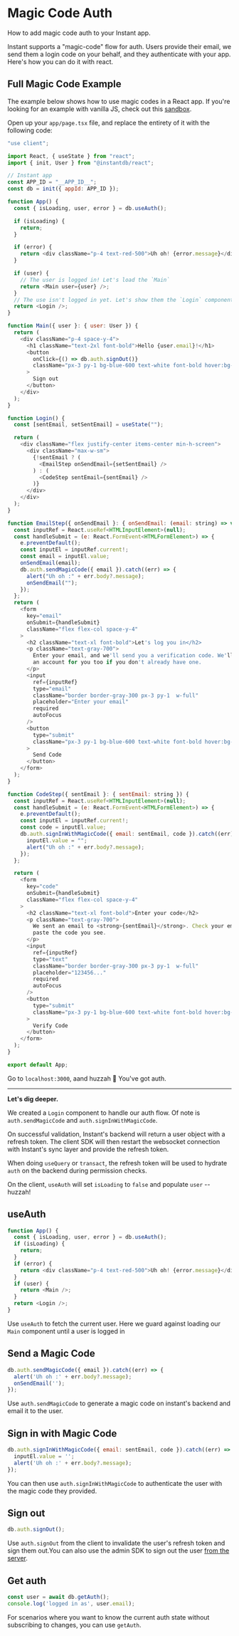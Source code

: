 # Magic Code Auth

How to add magic code auth to your Instant app.

Instant supports a "magic-code" flow for auth. Users provide their email, we send
them a login code on your behalf, and they authenticate with your app. Here's
how you can do it with react.

## Full Magic Code Example


The example below shows how to use magic codes in a React app. If you're looking
for an example with vanilla JS, check out this [sandbox](https://github.com/instantdb/instant/blob/main/client/sandbox/vanilla-js-vite/src/main.ts).


Open up your `app/page.tsx` file, and replace the entirety of it with the following code:

```javascript 
"use client";

import React, { useState } from "react";
import { init, User } from "@instantdb/react";

// Instant app
const APP_ID = "__APP_ID__";
const db = init({ appId: APP_ID });

function App() {
  const { isLoading, user, error } = db.useAuth();

  if (isLoading) {
    return;
  }

  if (error) {
    return <div className="p-4 text-red-500">Uh oh! {error.message}</div>;
  }

  if (user) {
    // The user is logged in! Let's load the `Main`
    return <Main user={user} />;
  }
  // The use isn't logged in yet. Let's show them the `Login` component
  return <Login />;
}

function Main({ user }: { user: User }) {
  return (
    <div className="p-4 space-y-4">
      <h1 className="text-2xl font-bold">Hello {user.email}!</h1>
      <button
        onClick={() => db.auth.signOut()}
        className="px-3 py-1 bg-blue-600 text-white font-bold hover:bg-blue-700"
      >
        Sign out
      </button>
    </div>
  );
}

function Login() {
  const [sentEmail, setSentEmail] = useState("");

  return (
    <div className="flex justify-center items-center min-h-screen">
      <div className="max-w-sm">
        {!sentEmail ? (
          <EmailStep onSendEmail={setSentEmail} />
        ) : (
          <CodeStep sentEmail={sentEmail} />
        )}
      </div>
    </div>
  );
}

function EmailStep({ onSendEmail }: { onSendEmail: (email: string) => void }) {
  const inputRef = React.useRef<HTMLInputElement>(null);
  const handleSubmit = (e: React.FormEvent<HTMLFormElement>) => {
    e.preventDefault();
    const inputEl = inputRef.current!;
    const email = inputEl.value;
    onSendEmail(email);
    db.auth.sendMagicCode({ email }).catch((err) => {
      alert("Uh oh :" + err.body?.message);
      onSendEmail("");
    });
  };
  return (
    <form
      key="email"
      onSubmit={handleSubmit}
      className="flex flex-col space-y-4"
    >
      <h2 className="text-xl font-bold">Let's log you in</h2>
      <p className="text-gray-700">
        Enter your email, and we'll send you a verification code. We'll create
        an account for you too if you don't already have one.
      </p>
      <input
        ref={inputRef}
        type="email"
        className="border border-gray-300 px-3 py-1  w-full"
        placeholder="Enter your email"
        required
        autoFocus
      />
      <button
        type="submit"
        className="px-3 py-1 bg-blue-600 text-white font-bold hover:bg-blue-700 w-full"
      >
        Send Code
      </button>
    </form>
  );
}

function CodeStep({ sentEmail }: { sentEmail: string }) {
  const inputRef = React.useRef<HTMLInputElement>(null);
  const handleSubmit = (e: React.FormEvent<HTMLFormElement>) => {
    e.preventDefault();
    const inputEl = inputRef.current!;
    const code = inputEl.value;
    db.auth.signInWithMagicCode({ email: sentEmail, code }).catch((err) => {
      inputEl.value = "";
      alert("Uh oh :" + err.body?.message);
    });
  };

  return (
    <form
      key="code"
      onSubmit={handleSubmit}
      className="flex flex-col space-y-4"
    >
      <h2 className="text-xl font-bold">Enter your code</h2>
      <p className="text-gray-700">
        We sent an email to <strong>{sentEmail}</strong>. Check your email, and
        paste the code you see.
      </p>
      <input
        ref={inputRef}
        type="text"
        className="border border-gray-300 px-3 py-1  w-full"
        placeholder="123456..."
        required
        autoFocus
      />
      <button
        type="submit"
        className="px-3 py-1 bg-blue-600 text-white font-bold hover:bg-blue-700 w-full"
      >
        Verify Code
      </button>
    </form>
  );
}

export default App;
```

Go to `localhost:3000`, aand huzzah 🎉 You've got auth.

---

**Let's dig deeper.**

We created a `Login` component to handle our auth flow. Of note is `auth.sendMagicCode`
and `auth.signInWithMagicCode`.

On successful validation, Instant's backend will return a user object with a refresh token.
The client SDK will then restart the websocket connection with Instant's sync layer and provide the refresh token.

When doing `useQuery` or `transact`, the refresh token will be used to hydrate `auth`
on the backend during permission checks.

On the client, `useAuth` will set `isLoading` to `false` and populate `user` -- huzzah!

## useAuth

```javascript
function App() {
  const { isLoading, user, error } = db.useAuth();
  if (isLoading) {
    return;
  }
  if (error) {
    return <div className="p-4 text-red-500">Uh oh! {error.message}</div>;
  }
  if (user) {
    return <Main />;
  }
  return <Login />;
}
```

Use `useAuth` to fetch the current user. Here we guard against loading
our `Main` component until a user is logged in

## Send a Magic Code

```javascript
db.auth.sendMagicCode({ email }).catch((err) => {
  alert('Uh oh :' + err.body?.message);
  onSendEmail('');
});
```

Use `auth.sendMagicCode` to generate a magic code on instant's backend and email it to the user.

## Sign in with Magic Code

```javascript
db.auth.signInWithMagicCode({ email: sentEmail, code }).catch((err) => {
  inputEl.value = '';
  alert('Uh oh :' + err.body?.message);
});
```

You can then use `auth.signInWithMagicCode` to authenticate the user with the magic code they provided.

## Sign out

```javascript
db.auth.signOut();
```

Use `auth.signOut` from the client to invalidate the user's refresh token and
sign them out.You can also use the admin SDK to sign out the user [from the
server](/docs/backend#sign-out).

## Get auth

```javascript
const user = await db.getAuth();
console.log('logged in as', user.email);
```

For scenarios where you want to know the current auth state without subscribing
to changes, you can use `getAuth`.